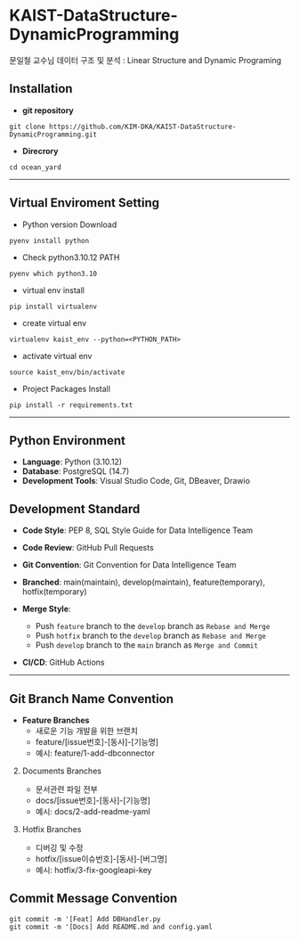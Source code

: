 # KAIST-DataStructure-DynamicProgramming
문일철 교수님 데이터 구조 및 분석 : Linear Structure and Dynamic Programing 

## Installation 

- **git repository** 

```
git clone https://github.com/KIM-DKA/KAIST-DataStructure-DynamicProgramming.git
```

- **Direcrory** 

```
cd ocean_yard 
```
--- 
## Virtual Enviroment Setting

- Python version Download 

```
pyenv install python
```

- Check python3.10.12 PATH 
```
pyenv which python3.10
```

- virtual env install
```
pip install virtualenv 
```

- create virtual env
```
virtualenv kaist_env --python=<PYTHON_PATH>
``` 

- activate virtual env 

```
source kaist_env/bin/activate
```

- Project Packages Install 


```
pip install -r requirements.txt
```
 
---

## Python Environment

- **Language**: Python (3.10.12)
- **Database**: PostgreSQL (14.7)
- **Development Tools**: Visual Studio Code, Git, DBeaver, Drawio

## Development Standard

- **Code Style**: PEP 8, SQL Style Guide for Data Intelligence Team
- **Code Review**: GitHub Pull Requests
- **Git Convention**: Git Convention for Data Intelligence Team
- **Branched**: main(maintain), develop(maintain), feature(temporary), hotfix(temporary)
- **Merge Style**:
  - Push `feature` branch to the `develop` branch as `Rebase and Merge`
  - Push `hotfix` branch to the `develop` branch as `Rebase and Merge`
  - Push `develop` branch to the `main` branch as `Merge and Commit`
  
- **CI/CD**: GitHub Actions

--- 

## Git Branch Name Convention 

- **Feature Branches** 
    - 새로운 기능 개발을 위한 브랜치
    - feature/[issue번호]-[동사]-[기능명]
    - 예시: feature/1-add-dbconnector

2. Documents Branches 
    - 문서관련 파일 전부
    - docs/[issue번호]-[동사]-[기능명]
    - 예시: docs/2-add-readme-yaml

3. Hotfix Branches 
    - 디버깅 및 수정 
    - hotfix/[issue이슈번호]-[동사]-[버그명]
    - 예시: hotfix/3-fix-googleapi-key

## Commit Message Convention 

```
git commit -m '[Feat] Add DBHandler.py 
git commit -m '[Docs] Add README.md and config.yaml
```